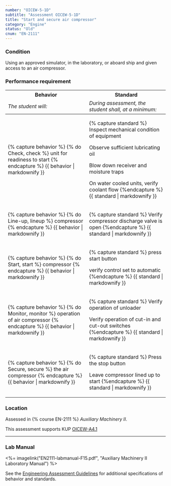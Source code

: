```yaml
---
number: "OICEW-5-1D"
subtitle: "Assessment OICEW-5-1D"
title: "Start and secure air compressor"
category: "Engine"
status: "Old"
cnum: "EN-2111"
---
```

### Condition

Using an approved simulator, in the laboratory, or aboard ship and given access to an air compressor.

### Performance requirement 

<table width='100%' class='Guidelines'>
 <thead>
 <tr>
     <th class='thirty'>Behavior</th>
     <th class='seventy'>Standard</th>
 </tr>
 <tr>
     <td><em>The student will:</em></td>
     <td><em>During assessment, the student shall, at a minimum:</em></td>
 </tr>
 </thead>
 <tbody>
 

<tr><td>

{% capture behavior %}
{% do Check, check %} unit for readiness to start
{% endcapture %}
{{ behavior | markdownify }}

</td><td>

{% capture standard %}
Inspect mechanical condition of equipment

Observe sufficient lubricating oil

Blow down receiver and moisture traps

On water cooled units, verify coolant flow
{%endcapture %}
{{ standard | markdownify }}

</td></tr>



<tr><td>

{% capture behavior %}
{% do Line-up, lineup %} compressor
{% endcapture %}
{{ behavior | markdownify }}

</td><td>

{% capture standard %}
Verify compressor discharge valve is open
{%endcapture %}
{{ standard | markdownify }}

</td></tr>



<tr><td>

{% capture behavior %}
{% do Start, start %} compressor
{% endcapture %}
{{ behavior | markdownify }}

</td><td>

{% capture standard %}
press start button

verify control set to automatic
{%endcapture %}
{{ standard | markdownify }}

</td></tr>



<tr><td>

{% capture behavior %}
{% do Monitor, monitor %} operation of air compressor
{% endcapture %}
{{ behavior | markdownify }}

</td><td>

{% capture standard %}
Verify operation of unloader

Verify operation of cut-in and cut-out switches
{%endcapture %}
{{ standard | markdownify }}

</td></tr>



<tr><td>

{% capture behavior %}
{% do Secure, secure %} the air compressor
{% endcapture %}
{{ behavior | markdownify }}

</td><td>

{% capture standard %}
Press the stop button

Leave compressor lined up to start
{%endcapture %}
{{ standard | markdownify }}

</td></tr>



 </tbody>
 </table>

### Location

Assessed in  {% course  EN-2111 %}  *Auxiliary Machinery II*.

This assessment supports KUP [OICEW-A4.1]({{site.baseurl}}/tables/31.html#OICEW-A4.1)

***

### Lab Manual

<%= imagelink("EN2111-labmanual-F15.pdf", "Auxiliary Machinery II Laboratory Manual") %>

See the [Engineering Assessment Guidelines](guidelines) for additional specifications of behavior and standards.